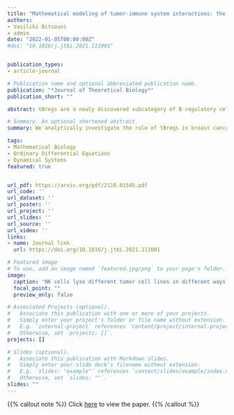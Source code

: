 ```yaml
---
title: "Mathematical modeling of tumor-immune system interactions: the effect of rituximab on breast cancer immune response"
authors:
- Vasiliki Bitsouni
- admin
date: "2022-01-05T00:00:00Z"
#doi: "10.1016/j.jtbi.2021.111001"


publication_types:
- article-journal

# Publication name and optional abbreviated publication name.
publication: "*Journal of Theoretical Biology*"
publication_short: ""

abstract: tBregs are a newly discovered subcategory of B regulatory cells, which are generated by breast cancer, resulting in the increase of Tregs and therefore in the death of NK cells. In this study, we use a mathematical and computational approach to investigate the complex interactions between the aforementioned cells as well as CD8$^+$ T cells, CD4$^+$ T cells and B cells. Furthermore, we use data fitting to prove that the functional response regarding the lysis of breast cancer cells by NK cells has a ratio-dependent form. Additionally, we include in our model the concentration of rituximab - a monoclonal antibody that has been suggested as a potential breast cancer therapy - and test its effect, when the standard, as well as experimental dosages, are administered.

# Summary. An optional shortened abstract.
summary: We analytically investigate the role of tBregs in breast cancer progression. We model the way NK cells lyse breast cancer cells. We test rituximab as a potential breast cancer cure.

tags:
- Mathematical Biology
- Ordinary Differential Equations
- Dynamical Systems
featured: true


url_pdf: https://arxiv.org/pdf/2110.01545.pdf
url_code: ''
url_dataset: ''
url_poster: ''
url_project: ''
url_slides: ''
url_source: ''
url_video: ''
links:
- name: Journal link
  url: https://doi.org/10.1016/j.jtbi.2021.111001

# Featured image
# To use, add an image named `featured.jpg/png` to your page's folder. 
image:
  caption: 'NK cells lyse different tumor cell lines in different ways. The functional response of this lysis seems to follow a Michaelis-Menten function, with the variable being the ratio of NK cells to breast cancer cells, and the parameters depending on the tumor cell line.'
  focal_point: ""
  preview_only: false

# Associated Projects (optional).
#   Associate this publication with one or more of your projects.
#   Simply enter your project's folder or file name without extension.
#   E.g. `internal-project` references `content/project/internal-project/index.md`.
#   Otherwise, set `projects: []`.
projects: []

# Slides (optional).
#   Associate this publication with Markdown slides.
#   Simply enter your slide deck's filename without extension.
#   E.g. `slides: "example"` references `content/slides/example/index.md`.
#   Otherwise, set `slides: ""`.
slides: ""
---
```


{{% callout note %}}
Click [here](https://arxiv.org/pdf/2110.01545.pdf) to view the paper.
{{% /callout %}}